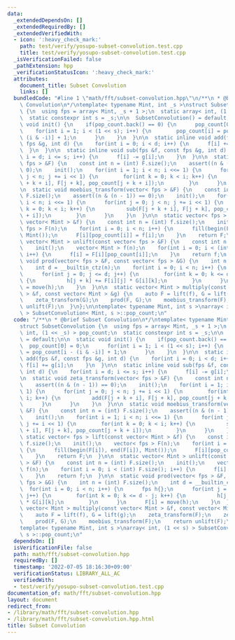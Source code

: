 ```yaml
---
data:
  _extendedDependsOn: []
  _extendedRequiredBy: []
  _extendedVerifiedWith:
  - icon: ':heavy_check_mark:'
    path: test/verify/yosupo-subset-convolution.test.cpp
    title: test/verify/yosupo-subset-convolution.test.cpp
  _isVerificationFailed: false
  _pathExtension: hpp
  _verificationStatusIcon: ':heavy_check_mark:'
  attributes:
    document_title: Subset Convolution
    links: []
  bundledCode: "#line 1 \"math/fft/subset-convolution.hpp\"\n/**\n * @brief Subset\
    \ Convolution\n*/\ntemplate< typename Mint, int _s >\nstruct SubsetConvolution\
    \ {\n  using fps = array< Mint, _s + 1 >;\n  static array< int, (1 << _s) > pop_count;\n\
    \  static constexpr int s = _s;\n\n  SubsetConvolution() = default;\n\n  static\
    \ void init() {\n    if(pop_count.back() == 0) {\n      pop_count[0] = 0;\n  \
    \    for(int i = 1; i < (1 << s); i++) {\n        pop_count[i] = pop_count[i -\
    \ (i & -i)] + 1;\n      }\n    }\n  }\n\n  static inline void add(fps &f, const\
    \ fps &g, int d) {\n    for(int i = 0; i < d; i++) {\n      f[i] += g[i];\n  \
    \  }\n  }\n\n  static inline void sub(fps &f, const fps &g, int d) {\n    for(int\
    \ i = d; i <= s; i++) {\n      f[i] -= g[i];\n    }\n  }\n\n  static void zeta_transform(vector<\
    \ fps > &F) {\n    const int n = (int) F.size();\n    assert((n & (n - 1)) ==\
    \ 0);\n    init();\n    for(int i = 1; i < n; i <<= 1) {\n      for(int j = 0;\
    \ j < n; j += i << 1) {\n        for(int k = 0; k < i; k++) {\n          add(F[j\
    \ + k + i], F[j + k], pop_count[j + k + i]);\n        }\n      }\n    }\n  }\n\
    \n  static void moebius_transform(vector< fps > &F) {\n    const int n = (int)\
    \ F.size();\n    assert((n & (n - 1)) == 0);\n    init();\n    for(int i = 1;\
    \ i < n; i <<= 1) {\n      for(int j = 0; j < n; j += i << 1) {\n        for(int\
    \ k = 0; k < i; k++) {\n          sub(F[j + k + i], F[j + k], pop_count[j + k\
    \ + i]);\n        }\n      }\n    }\n  }\n\n  static vector< fps > lift(const\
    \ vector< Mint > &f) {\n    const int n = (int) f.size();\n    init();\n    vector<\
    \ fps > F(n);\n    for(int i = 0; i < n; i++) {\n      fill(begin(F[i]), end(F[i]),\
    \ Mint());\n      F[i][pop_count[i]] = f[i];\n    }\n    return F;\n  }\n\n  static\
    \ vector< Mint > unlift(const vector< fps > &F) {\n    const int n = (int) F.size();\n\
    \    init();\n    vector< Mint > f(n);\n    for(int i = 0; i < (int) F.size();\
    \ i++) {\n      f[i] = F[i][pop_count[i]];\n    }\n    return f;\n  }\n\n  static\
    \ void prod(vector< fps > &F, const vector< fps > &G) {\n    int n = (int) F.size();\n\
    \    int d = __builtin_ctz(n);\n    for(int i = 0; i < n; i++) {\n      fps h{};\n\
    \      for(int j = 0; j <= d; j++) {\n        for(int k = 0; k <= d - j; k++)\
    \ {\n          h[j + k] += F[i][j] * G[i][k];\n        }\n      }\n      F[i]\
    \ = move(h);\n    }\n  }\n\n  static vector< Mint > multiply(const vector< Mint\
    \ > &f, const vector< Mint > &g) {\n    auto F = lift(f), G = lift(g);\n    zeta_transform(F);\n\
    \    zeta_transform(G);\n    prod(F, G);\n    moebius_transform(F);\n    return\
    \ unlift(F);\n  }\n};\n\ntemplate< typename Mint, int s >\narray< int, (1 << s)\
    \ > SubsetConvolution< Mint, s >::pop_count;\n"
  code: "/**\n * @brief Subset Convolution\n*/\ntemplate< typename Mint, int _s >\n\
    struct SubsetConvolution {\n  using fps = array< Mint, _s + 1 >;\n  static array<\
    \ int, (1 << _s) > pop_count;\n  static constexpr int s = _s;\n\n  SubsetConvolution()\
    \ = default;\n\n  static void init() {\n    if(pop_count.back() == 0) {\n    \
    \  pop_count[0] = 0;\n      for(int i = 1; i < (1 << s); i++) {\n        pop_count[i]\
    \ = pop_count[i - (i & -i)] + 1;\n      }\n    }\n  }\n\n  static inline void\
    \ add(fps &f, const fps &g, int d) {\n    for(int i = 0; i < d; i++) {\n     \
    \ f[i] += g[i];\n    }\n  }\n\n  static inline void sub(fps &f, const fps &g,\
    \ int d) {\n    for(int i = d; i <= s; i++) {\n      f[i] -= g[i];\n    }\n  }\n\
    \n  static void zeta_transform(vector< fps > &F) {\n    const int n = (int) F.size();\n\
    \    assert((n & (n - 1)) == 0);\n    init();\n    for(int i = 1; i < n; i <<=\
    \ 1) {\n      for(int j = 0; j < n; j += i << 1) {\n        for(int k = 0; k <\
    \ i; k++) {\n          add(F[j + k + i], F[j + k], pop_count[j + k + i]);\n  \
    \      }\n      }\n    }\n  }\n\n  static void moebius_transform(vector< fps >\
    \ &F) {\n    const int n = (int) F.size();\n    assert((n & (n - 1)) == 0);\n\
    \    init();\n    for(int i = 1; i < n; i <<= 1) {\n      for(int j = 0; j < n;\
    \ j += i << 1) {\n        for(int k = 0; k < i; k++) {\n          sub(F[j + k\
    \ + i], F[j + k], pop_count[j + k + i]);\n        }\n      }\n    }\n  }\n\n \
    \ static vector< fps > lift(const vector< Mint > &f) {\n    const int n = (int)\
    \ f.size();\n    init();\n    vector< fps > F(n);\n    for(int i = 0; i < n; i++)\
    \ {\n      fill(begin(F[i]), end(F[i]), Mint());\n      F[i][pop_count[i]] = f[i];\n\
    \    }\n    return F;\n  }\n\n  static vector< Mint > unlift(const vector< fps\
    \ > &F) {\n    const int n = (int) F.size();\n    init();\n    vector< Mint >\
    \ f(n);\n    for(int i = 0; i < (int) F.size(); i++) {\n      f[i] = F[i][pop_count[i]];\n\
    \    }\n    return f;\n  }\n\n  static void prod(vector< fps > &F, const vector<\
    \ fps > &G) {\n    int n = (int) F.size();\n    int d = __builtin_ctz(n);\n  \
    \  for(int i = 0; i < n; i++) {\n      fps h{};\n      for(int j = 0; j <= d;\
    \ j++) {\n        for(int k = 0; k <= d - j; k++) {\n          h[j + k] += F[i][j]\
    \ * G[i][k];\n        }\n      }\n      F[i] = move(h);\n    }\n  }\n\n  static\
    \ vector< Mint > multiply(const vector< Mint > &f, const vector< Mint > &g) {\n\
    \    auto F = lift(f), G = lift(g);\n    zeta_transform(F);\n    zeta_transform(G);\n\
    \    prod(F, G);\n    moebius_transform(F);\n    return unlift(F);\n  }\n};\n\n\
    template< typename Mint, int s >\narray< int, (1 << s) > SubsetConvolution< Mint,\
    \ s >::pop_count;\n"
  dependsOn: []
  isVerificationFile: false
  path: math/fft/subset-convolution.hpp
  requiredBy: []
  timestamp: '2022-07-05 18:16:30+09:00'
  verificationStatus: LIBRARY_ALL_AC
  verifiedWith:
  - test/verify/yosupo-subset-convolution.test.cpp
documentation_of: math/fft/subset-convolution.hpp
layout: document
redirect_from:
- /library/math/fft/subset-convolution.hpp
- /library/math/fft/subset-convolution.hpp.html
title: Subset Convolution
---
```

